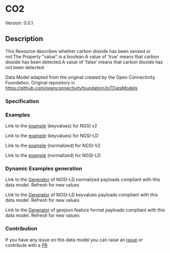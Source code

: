 # CO2
Version: 0.0.1

## Description 

This Resource describes whether carbon dioxide has been sensed or not.The Property "value" is a boolean.A value of 'true' means that carbon dioxide has been detected.A value of 'false' means that carbon dioxide has not been detected.

Data Model adapted from the original created by the Open Connectivity Foundation. Original repository in https://github.com/openconnectivityfoundation/IoTDataModels
### Specification
### Examples

Link to the [example](https://smart-data-models.github.io/dataModel.OCF/CO2/examples/example.json) (keyvalues) for NGSI v2

Link to the [example](https://smart-data-models.github.io/dataModel.OCF/CO2/examples/example.jsonld) (keyvalues) for NGSI-LD

Link to the [example](https://smart-data-models.github.io/dataModel.OCF/CO2/examples/example-normalized.json) (normalized) for NGSI-V2

Link to the [example](https://smart-data-models.github.io/dataModel.OCF/CO2/examples/example-normalized.jsonld) (normalized) for NGSI-LD
### Dynamic Examples generation

Link to the [Generator](https://smartdatamodels.org/extra/ngsi-ld_generator.php?schemaUrl=https://raw.githubusercontent.com/smart-data-models/dataModel.OCF/master/CO2/schema.json&email=info@smartdatamodels.org) of NGSI-LD normalized payloads compliant with this data model. Refresh for new values

Link to the [Generator](https://smartdatamodels.org/extra/ngsi-ld_generator_keyvalues.php?schemaUrl=https://raw.githubusercontent.com/smart-data-models/dataModel.OCF/master/CO2/schema.json&email=info@smartdatamodels.org) of NGSI-LD keyvalues payloads compliant with this data model. Refresh for new values

Link to the [Generator](https://smartdatamodels.org/extra/geojson_features_generator.php?schemaUrl=https://raw.githubusercontent.com/smart-data-models/dataModel.OCF/master/CO2/schema.json&email=info@smartdatamodels.org) of geojson feature format payloads compliant with this data model. Refresh for new values
### Contribution

 If you have any issue on this data model you can raise an [issue](https://github.com/smart-data-models/dataModel.OCF/issues)  or contribute with a [PR](https://github.com/smart-data-models/dataModel.OCF/pulls)